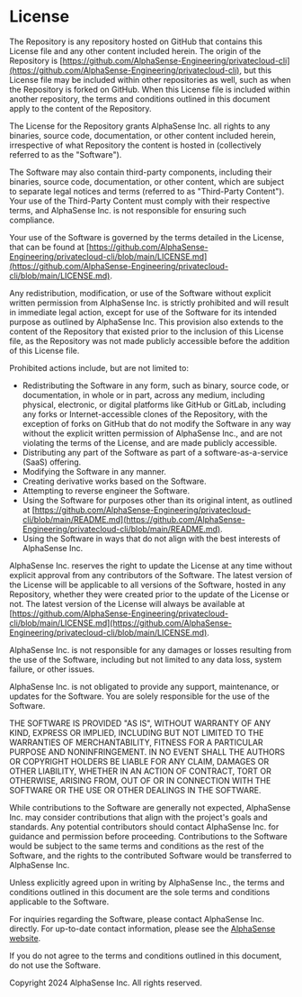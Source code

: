 # License

The Repository is any repository hosted on GitHub that contains this License file and any other content included herein. The origin of the Repository is
[https://github.com/AlphaSense-Engineering/privatecloud-cli](https://github.com/AlphaSense-Engineering/privatecloud-cli), but this License file may be
included within other repositories as well, such as when the Repository is forked on GitHub. When this License file is included within another repository,
the terms and conditions outlined in this document apply to the content of the Repository.

The License for the Repository grants AlphaSense Inc. all rights to any binaries, source code, documentation, or other content included herein,
irrespective of what Repository the content is hosted in (collectively referred to as the "Software").

The Software may also contain third-party components, including their binaries, source code, documentation, or other content, which are subject to separate
legal notices and terms (referred to as "Third-Party Content"). Your use of the Third-Party Content must comply with their respective terms, and
AlphaSense Inc. is not responsible for ensuring such compliance.

Your use of the Software is governed by the terms detailed in the License, that can be found at
[https://github.com/AlphaSense-Engineering/privatecloud-cli/blob/main/LICENSE.md](https://github.com/AlphaSense-Engineering/privatecloud-cli/blob/main/LICENSE.md).

Any redistribution, modification, or use of the Software without explicit written permission from AlphaSense Inc. is strictly prohibited and will result in
immediate legal action, except for use of the Software for its intended purpose as outlined by AlphaSense Inc. This provision also extends to the content of
the Repository that existed prior to the inclusion of this License file, as the Repository was not made publicly accessible before the addition of this
License file.

Prohibited actions include, but are not limited to:

- Redistributing the Software in any form, such as binary, source code, or documentation, in whole or in part, across any medium, including physical,
  electronic, or digital platforms like GitHub or GitLab, including any forks or Internet-accessible clones of the Repository, with the exception of
  forks on GitHub that do not modify the Software in any way without the explicit written permission of AlphaSense Inc., and are not violating the terms of
  the License, and are made publicly accessible.
- Distributing any part of the Software as part of a software-as-a-service (SaaS) offering.
- Modifying the Software in any manner.
- Creating derivative works based on the Software.
- Attempting to reverse engineer the Software.
- Using the Software for purposes other than its original intent, as outlined at
  [https://github.com/AlphaSense-Engineering/privatecloud-cli/blob/main/README.md](https://github.com/AlphaSense-Engineering/privatecloud-cli/blob/main/README.md).
- Using the Software in ways that do not align with the best interests of AlphaSense Inc.

AlphaSense Inc. reserves the right to update the License at any time without explicit approval from any contributors of the Software. The latest version of
the License will be applicable to all versions of the Software, hosted in any Repository, whether they were created prior to the update of the License or not.
The latest version of the License will always be available at
[https://github.com/AlphaSense-Engineering/privatecloud-cli/blob/main/LICENSE.md](https://github.com/AlphaSense-Engineering/privatecloud-cli/blob/main/LICENSE.md).

AlphaSense Inc. is not responsible for any damages or losses resulting from the use of the Software, including but not limited to any data loss, system
failure, or other issues.

AlphaSense Inc. is not obligated to provide any support, maintenance, or updates for the Software. You are solely responsible for the use of the Software.

THE SOFTWARE IS PROVIDED "AS IS", WITHOUT WARRANTY OF ANY KIND, EXPRESS OR IMPLIED, INCLUDING BUT NOT LIMITED TO THE WARRANTIES OF MERCHANTABILITY, FITNESS FOR
A PARTICULAR PURPOSE AND NONINFRINGEMENT. IN NO EVENT SHALL THE AUTHORS OR COPYRIGHT HOLDERS BE LIABLE FOR ANY CLAIM, DAMAGES OR OTHER LIABILITY, WHETHER IN AN
ACTION OF CONTRACT, TORT OR OTHERWISE, ARISING FROM, OUT OF OR IN CONNECTION WITH THE SOFTWARE OR THE USE OR OTHER DEALINGS IN THE SOFTWARE.

While contributions to the Software are generally not expected, AlphaSense Inc. may consider contributions that align with the project's goals and
standards. Any potential contributors should contact AlphaSense Inc. for guidance and permission before proceeding. Contributions to the Software would
be subject to the same terms and conditions as the rest of the Software, and the rights to the contributed Software would be transferred to AlphaSense Inc.

Unless explicitly agreed upon in writing by AlphaSense Inc., the terms and conditions outlined in this document are the sole terms and conditions applicable
to the Software.

For inquiries regarding the Software, please contact AlphaSense Inc. directly. For up-to-date contact information, please see the
[AlphaSense website](https://www.alpha-sense.com/contact/).

If you do not agree to the terms and conditions outlined in this document, do not use the Software.

Copyright 2024 AlphaSense Inc. All rights reserved.
